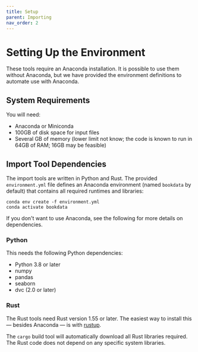 ```yaml
---
title: Setup
parent: Importing
nav_order: 2
---
```


# Setting Up the Environment

These tools require an Anaconda installation.  It is possible to use them without Anaconda, but we have provided
the environment definitions to automate use with Anaconda.

## System Requirements

You will need:

- Anaconda or Miniconda
- 100GB of disk space for input files
- Several GB of memory (lower limit not know; the code is known to run in 64GB of RAM; 16GB may be feasible)

## Import Tool Dependencies

The import tools are written in Python and Rust.  The provided `environment.yml` file defines an
Anaconda environment (named `bookdata` by default) that contains all required runtimes and
libraries:

    conda env create -f environment.yml
    conda activate bookdata

If you don't want to use Anaconda, see the following for more details on dependencies.

### Python

This needs the following Python dependencies:

- Python 3.8 or later
- numpy
- pandas
- seaborn
- dvc (2.0 or later)

### Rust

The Rust tools need Rust version 1.55 or later.  The easiest way to install this — besides Anaconda — is with
[rustup](https://www.rust-lang.org/learn/get-started).

The `cargo` build tool will automatically download all Rust libraries required.  The Rust code does not depend on any specific system libraries.
